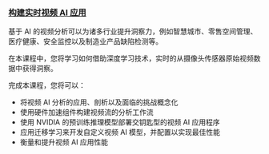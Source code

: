 ### [构建实时视频 AI 应用](https://hub.docker.com/repository/docker/841973620/dli-s-iv-01-v1/tags)
基于 AI 的视频分析可以为诸多行业提升洞察力，例如智慧城市、零售空间管理、医疗健康、安全监控以及制造业产品缺陷检测等。

在本课程中，您将学习如何借助深度学习技术，实时的从摄像头传感器原始视频数据中获得洞察。

完成本课程，您将可以：
- 将视频 AI 分析的应用、剖析以及面临的挑战概念化
- 使用硬件加速组件构建视频流的分析工作流
- 使用 NVIDIA 的预训练推理模型部署交钥匙型的视频 AI 应用程序
- 应用迁移学习来开发自定义视频 AI 模型，并配置以实现最佳性能
- 衡量和提升视频 AI 应用性能
